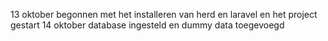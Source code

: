 13 oktober begonnen met het installeren van herd en laravel en het project gestart
14 oktober database ingesteld en dummy data toegevoegd